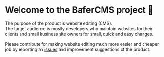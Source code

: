 # Welcome to the BaferCMS project 👋
 The purpose of the product is website editing (CMS).<br>
 The target audience is mostly developers who maintain websites for their clients and small business site owners for small, quick and easy changes.<br><br>
 Please contribute for making website editing much more easier and cheaper job by reporting an <a href="https://github.com/BaferCMS/BaferCMS-project/issues">issues</a> and improvement suggestions of the product.
